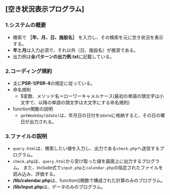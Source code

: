 ## [空き状況表示プログラム]

### 1.システムの概要

- 検索で **［年、月、日、施設名］** を入力し、その検索を元に空き状況を表示する。
- **年と月**は入力必須で、それ以外（日、施設名）が推奨である。
- 出力例は**全パターンの出力例.txt**に記載している。

### 2.コーディング規約

- 主に**PSR-1/PSR-4**の規定に従っている。
- 命名規則
  - $変数、メソッド名＝ローワーキャメルケース(最初の単語の頭文字は小文字で、以降の単語の頭文字は大文字にする命名規則)
- function関数の説明
  - `getWeekday($date)`は、年月日の日付を`$date`に格納すると、その日の曜日が出力される。
 
### 3.ファイルの説明
- `query.html`は、検索したい値を入力し、出力である`check.php`へ送信するプログラム。
- `check.php`は、`query.html`から受け取った値を画面上に出力するプログラム。  また、include式で`input.php`と`calendar.php`の指定されたファイルを読み込み、評価する。
- **/lib/calendar.php**は、function()関数で構成された計算のみのプログラム。
- **/lib/input.php**は、データのみのプログラム。
